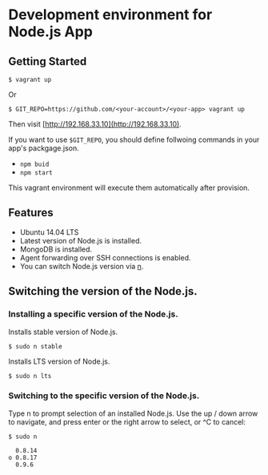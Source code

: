# Development environment for Node.js App

## Getting Started

```
$ vagrant up
```

Or

```
$ GIT_REPO=https://github.com/<your-account>/<your-app> vagrant up
```

Then visit [http://192.168.33.10](http://192.168.33.10).

If you want to use `$GIT_REPO`, you should define follwoing commands in your app's packgage.json.

* `npm buid`
* `npm start`

This vagrant environment will execute them automatically after provision.

## Features

* Ubuntu 14.04 LTS
* Latest version of Node.js is installed.
* MongoDB is installed.
* Agent forwarding over SSH connections is enabled.
* You can switch Node.js version via [n](https://github.com/tj/n).

## Switching the version of the Node.js.

### Installing a specific version of the Node.js.

Installs stable version of Node.js.

```
$ sudo n stable
```

Installs LTS version of Node.js.

```
$ sudo n lts
```

### Switching to the specific version of the Node.js.

Type n to prompt selection of an installed Node.js. Use the up / down arrow to navigate, and press enter or the right arrow to select, or ^C to cancel:

```
$ sudo n

  0.8.14
ο 0.8.17
  0.9.6
```
